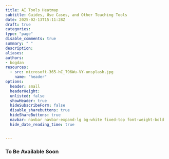 ```yaml
---
title: AI Tools Heatmap
subtitle: Guides, Use Cases, and Other Teaching Tools
date: 2025-02-13T15:11:28Z 
draft: true
categories: 
type: "page"
disable_comments: true
summary: " "
description:
aliases:
authors:
- bogdan
resources:
  - src: microsoft-365-hC_796Wu-VY-unsplash.jpg
    name: "header"
options:
  header: small
  headerHeight:
  unlisted: false
  showHeader: true
  hideSubscribeForm: false
  disable_sharebuttons: true
  hideShareButtons: true
  navbar: navbar navbar-expand-lg bg-white fixed-top font-weight-bold
  hide_date_reading_time: true


---
```


### To Be Available Soon